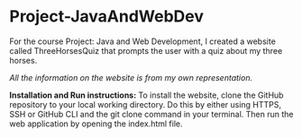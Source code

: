 # Project-JavaAndWebDev
For the course Project: Java and Web Development, I created a website called ThreeHorsesQuiz that prompts the user with a quiz about my three horses.

_All the information on the website is from my own representation._

**Installation and Run instructions:**
To install the website, clone the GitHub repository to your local working directory. Do this by either using HTTPS, SSH or GitHub CLI and the git clone command in your terminal.
Then run the web application by opening the index.html file.
